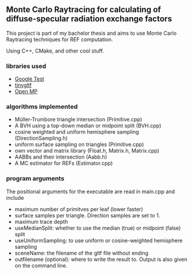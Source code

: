 ## Monte Carlo Raytracing for calculating of diffuse-specular radiation exchange factors 

This project is part of my bachelor thesis and aims to use Monte Carlo Raytracing techniques for REF computation.

Using C++, CMake, and other cool stuff.

### libraries used
- [Google Test](https://github.com/google/googletest)
- [tinygltf](https://github.com/syoyo/tinygltf)
- [Open MP](https://www.openmp.org/)


### algorithms implemented
- Müller-Trumbore triangle intersection (Primitive.cpp)
- A BVH using a top-down median or midpoint split (BVH.cpp)
- cosine weighted and uniform hemisphere sampling (DirectionSampling.h)
- uniform surface sampling on triangles (Primitive.cpp)
- own vector and matrix library (Float.h, Matrix.h, Matrix.cpp)
- AABBs and their intersection (Aabb.h)
- A MC estimator for REFs (Estimator.cpp)

### program arguments
The positional arguments for the executable are read in main.cpp and include

- maximum number of primitves per leaf (lower faster)
- surface samples per triangle. Direction samples are set to 1.
- maximum trace depth
- useMedianSplit: whether to use the median (true) or midpoint (false) split
- useUniformSampling: to use uniform or cosine-weighted hemisphere sampling
- sceneName: the filename of the gltf file without ending
- outfilename (optional): where to write the result to. Output is also given on the command line.
